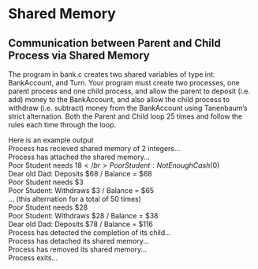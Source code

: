 # Shared Memory

## Communication between Parent and Child Process via Shared Memory
The program in bank.c creates two shared variables of type int: BankAccount, and
Turn. Your program must create two processes, one parent process and one child
process, and allow the parent to deposit (i.e. add) money to the BankAccount, 
and also allow the child process to withdraw (i.e. subtract) money from the 
BankAccount using Tanenbaum’s strict alternation. Both the Parent and Child 
loop 25 times and follow the rules each time through the loop.

Here is an example output</br>
Process has recieved shared memory of 2 integers...</br>
Process has attached the shared memory...</br>
Poor Student needs $18</br>
Poor Student: Not Enough Cash ($0)</br>
Dear old Dad: Deposits $68 / Balance = $68</br>
Poor Student needs $3</br>
Poor Student: Withdraws $3 / Balance = $65</br>
... (this alternation for a total of 50 times)</br>
Poor Student needs $28</br>
Poor Student: Withdraws $28 / Balance = $38</br>
Dear old Dad: Deposits $78 / Balance = $116</br>
Process has detected the completion of its child...</br>
Process has detached its shared memory...</br>
Process has removed its shared memory...</br>
Process exits...</br>
